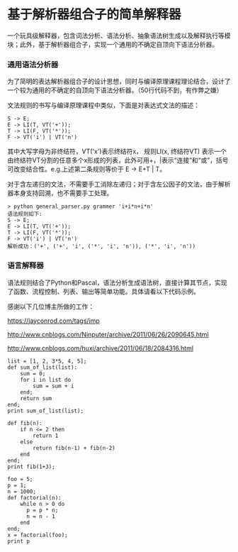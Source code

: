 # 基于解析器组合子的简单解释器

一个玩具级解释器，包含词法分析、语法分析、抽象语法树生成以及解释执行等模块；此外，基于解析器组合子，实现一个通用的不确定自顶向下语法分析器。

### 通用语法分析器
为了简明的表达解析器组合子的设计思想，同时与编译原理课程理论结合，设计了一个较为通用的不确定的自顶向下语法分析器。（50行代码不到，有作弊之嫌）
文法规则的书写与编译原理课程中类似，下面是对表达式文法的描述：

```S -> E;E -> LI(T, VT('+'));T -> LI(F, VT('*'));F -> VT('i') | VT('n')
```
其中大写字母为非终结符，VT('x')表示终结符x， 规则LI(x, 终结符VT) 表示一个由终结符VT分割的任意多个x形成的列表，此外可用+，|表示“连接”和“或”，括号可改变结合性。e.g.上述第二条规则等价于 E -> E+T | T。
对于含左递归的文法，不需要手工消除左递归；对于含左公因子的文法，由于解析器本身支持回溯，也不需要手工处理。

```
> python general_parser.py grammer 'i+i*n+i*n'
语法规则如下: 
S -> E;
E -> LI(T, VT('+'));
T -> LI(F, VT('*'));
F -> VT('i') | VT('n')
解析成功：('+', ('+', 'i', ('*', 'i', 'n')), ('*', 'i', 'n'))

```

### 语言解释器

语法规则结合了Python和Pascal，语法分析生成语法树，直接计算其节点，实现了函数、流程控制、列表、输出等简单功能。具体请看以下代码示例。

感谢以下几位博主所做的工作：

https://jayconrod.com/tags/imp

http://www.cnblogs.com/Ninputer/archive/2011/06/26/2090645.html

http://www.cnblogs.com/huxi/archive/2011/06/18/2084316.html

```
list = [1, 2, 3*5, 4, 5];
def sum_of_list(list):
    sum = 0;
    for i in list do
        sum = sum + i
    end;
    return sum
end;
print sum_of_list(list);

def fib(n):
    if n <= 2 then
        return 1
    else
        return fib(n-1) + fib(n-2)
    end
end;
print fib(1+3);

foo = 5;
p = 1;
n = 1000;
def factorial(n):
    while n > 0 do
      p = p * n;
      n = n - 1
    end
end;
x = factorial(foo);
print p
```